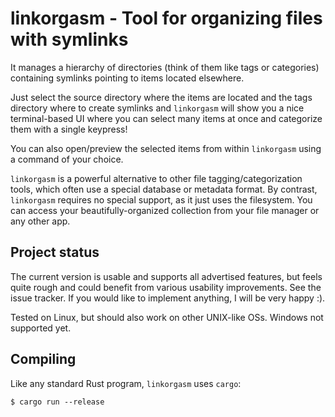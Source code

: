 # linkorgasm - Tool for organizing files with symlinks

It manages a hierarchy of directories (think of them like tags or categories)
containing symlinks pointing to items located elsewhere.

Just select the source directory where the items are located and the tags
directory where to create symlinks and `linkorgasm` will show you a nice
terminal-based UI where you can select many items at once and categorize
them with a single keypress!

You can also open/preview the selected items from within `linkorgasm` using
a command of your choice.

`linkorgasm` is a powerful alternative to other file tagging/categorization
tools, which often use a special database or metadata format. By contrast,
`linkorgasm` requires no special support, as it just uses the filesystem. You
can access your beautifully-organized collection from your file manager or any
other app.

## Project status

The current version is usable and supports all advertised features, but feels
quite rough and could benefit from various usability improvements. See the
issue tracker. If you would like to implement anything, I will be very happy :).

Tested on Linux, but should also work on other UNIX-like OSs. Windows not
supported yet.

## Compiling

Like any standard Rust program, `linkorgasm` uses `cargo`:

```
$ cargo run --release
```
